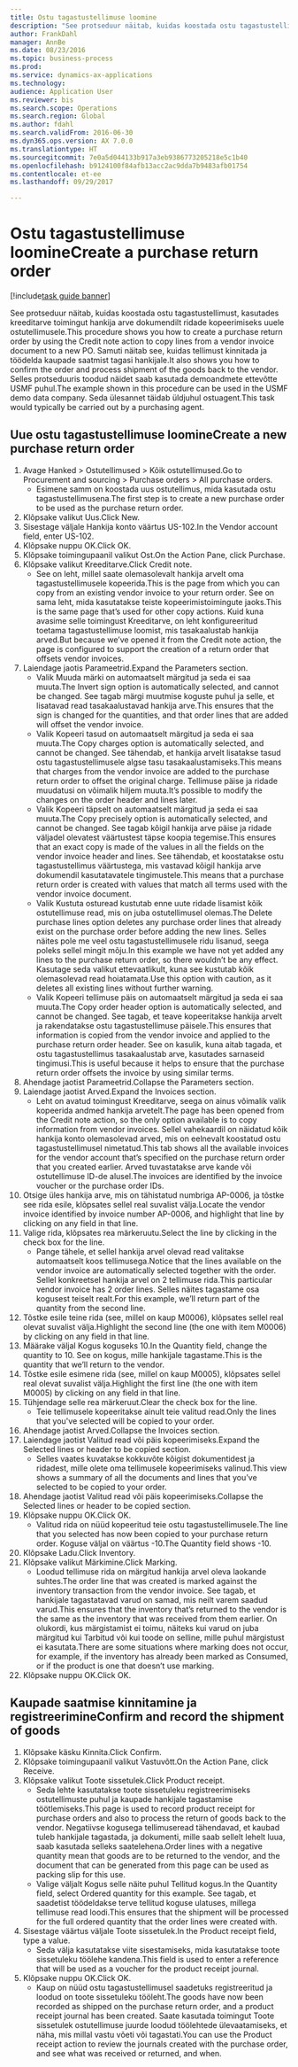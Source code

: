 ```yaml
--- 
title: Ostu tagastustellimuse loomine
description: "See protseduur näitab, kuidas koostada ostu tagastustellimust, kasutades kreeditarve toimingut hankija arve dokumendilt ridade kopeerimiseks uuele ostutellimusele."
author: FrankDahl
manager: AnnBe
ms.date: 08/23/2016
ms.topic: business-process
ms.prod: 
ms.service: dynamics-ax-applications
ms.technology: 
audience: Application User
ms.reviewer: bis
ms.search.scope: Operations
ms.search.region: Global
ms.author: fdahl
ms.search.validFrom: 2016-06-30
ms.dyn365.ops.version: AX 7.0.0
ms.translationtype: HT
ms.sourcegitcommit: 7e0a5d044133b917a3eb9386773205218e5c1b40
ms.openlocfilehash: b9124100f84afb13acc2ac9dda7b9483afb01754
ms.contentlocale: et-ee
ms.lasthandoff: 09/29/2017

---
```

# <a name="create-a-purchase-return-order"></a><span data-ttu-id="9c62a-103">Ostu tagastustellimuse loomine</span><span class="sxs-lookup"><span data-stu-id="9c62a-103">Create a purchase return order</span></span>

[!include[task guide banner](../../includes/task-guide-banner.md)]

<span data-ttu-id="9c62a-104">See protseduur näitab, kuidas koostada ostu tagastustellimust, kasutades kreeditarve toimingut hankija arve dokumendilt ridade kopeerimiseks uuele ostutellimusele.</span><span class="sxs-lookup"><span data-stu-id="9c62a-104">This procedure shows you how to create a purchase return order by using the Credit note action to copy lines from a vendor invoice document to a new PO.</span></span> <span data-ttu-id="9c62a-105">Samuti näitab see, kuidas tellimust kinnitada ja töödelda kaupade saatmist tagasi hankijale.</span><span class="sxs-lookup"><span data-stu-id="9c62a-105">It also shows you how to confirm the order and process shipment of the goods back to the vendor.</span></span> <span data-ttu-id="9c62a-106">Selles protseduuris toodud näidet saab kasutada demoandmete ettevõtte USMF puhul.</span><span class="sxs-lookup"><span data-stu-id="9c62a-106">The example shown in this procedure can be used in the USMF demo data company.</span></span> <span data-ttu-id="9c62a-107">Seda ülesannet täidab üldjuhul ostuagent.</span><span class="sxs-lookup"><span data-stu-id="9c62a-107">This task would typically be carried out by a purchasing agent.</span></span>


## <a name="create-a-new-purchase-return-order"></a><span data-ttu-id="9c62a-108">Uue ostu tagastustellimuse loomine</span><span class="sxs-lookup"><span data-stu-id="9c62a-108">Create a new purchase return order</span></span>
1. <span data-ttu-id="9c62a-109">Avage Hanked > Ostutellimused > Kõik ostutellimused.</span><span class="sxs-lookup"><span data-stu-id="9c62a-109">Go to Procurement and sourcing > Purchase orders > All purchase orders.</span></span>
    * <span data-ttu-id="9c62a-110">Esimene samm on koostada uus ostutellimus, mida kasutada ostu tagastustellimusena.</span><span class="sxs-lookup"><span data-stu-id="9c62a-110">The first step is to create a new purchase order to be used as the purchase return order.</span></span>  
2. <span data-ttu-id="9c62a-111">Klõpsake valikut Uus.</span><span class="sxs-lookup"><span data-stu-id="9c62a-111">Click New.</span></span>
3. <span data-ttu-id="9c62a-112">Sisestage väljale Hankija konto väärtus US-102.</span><span class="sxs-lookup"><span data-stu-id="9c62a-112">In the Vendor account field, enter US-102.</span></span>
4. <span data-ttu-id="9c62a-113">Klõpsake nuppu OK.</span><span class="sxs-lookup"><span data-stu-id="9c62a-113">Click OK.</span></span>
5. <span data-ttu-id="9c62a-114">Klõpsake toimingupaanil valikut Ost.</span><span class="sxs-lookup"><span data-stu-id="9c62a-114">On the Action Pane, click Purchase.</span></span>
6. <span data-ttu-id="9c62a-115">Klõpsake valikut Kreeditarve.</span><span class="sxs-lookup"><span data-stu-id="9c62a-115">Click Credit note.</span></span>
    * <span data-ttu-id="9c62a-116">See on leht, millel saate olemasolevalt hankija arvelt oma tagastustellimusele kopeerida.</span><span class="sxs-lookup"><span data-stu-id="9c62a-116">This is the page from which you can copy from an existing vendor invoice to your return order.</span></span> <span data-ttu-id="9c62a-117">See on sama leht, mida kasutatakse teiste kopeerimistoimingute jaoks.</span><span class="sxs-lookup"><span data-stu-id="9c62a-117">This is the same page that’s used for other copy actions.</span></span> <span data-ttu-id="9c62a-118">Kuid kuna avasime selle toimingust Kreeditarve, on leht konfigureeritud toetama tagastustellimuse loomist, mis tasakaalustab hankija arved.</span><span class="sxs-lookup"><span data-stu-id="9c62a-118">But because we’ve opened it from the Credit note action, the page is configured to support the creation of a return order that offsets vendor invoices.</span></span>  
7. <span data-ttu-id="9c62a-119">Laiendage jaotis Parameetrid.</span><span class="sxs-lookup"><span data-stu-id="9c62a-119">Expand the Parameters section.</span></span>
    * <span data-ttu-id="9c62a-120">Valik Muuda märki on automaatselt märgitud ja seda ei saa muuta.</span><span class="sxs-lookup"><span data-stu-id="9c62a-120">The Invert sign option is automatically selected, and cannot be changed.</span></span> <span data-ttu-id="9c62a-121">See tagab märgi muutmise koguste puhul ja selle, et lisatavad read tasakaalustavad hankija arve.</span><span class="sxs-lookup"><span data-stu-id="9c62a-121">This ensures that the sign is changed for the quantities, and that order lines that are added will offset the vendor invoice.</span></span>  
    * <span data-ttu-id="9c62a-122">Valik Kopeeri tasud on automaatselt märgitud ja seda ei saa muuta.</span><span class="sxs-lookup"><span data-stu-id="9c62a-122">The Copy charges option is automatically selected, and cannot be changed.</span></span> <span data-ttu-id="9c62a-123">See tähendab, et hankija arvelt lisatakse tasud ostu tagastustellimusele algse tasu tasakaalustamiseks.</span><span class="sxs-lookup"><span data-stu-id="9c62a-123">This means that charges from the vendor invoice are added to the purchase return order to offset the original charge.</span></span> <span data-ttu-id="9c62a-124">Tellimuse päise ja ridade muudatusi on võimalik hiljem muuta.</span><span class="sxs-lookup"><span data-stu-id="9c62a-124">It’s possible to modify the changes on the order header and lines later.</span></span>  
    * <span data-ttu-id="9c62a-125">Valik Kopeeri täpselt on automaatselt märgitud ja seda ei saa muuta.</span><span class="sxs-lookup"><span data-stu-id="9c62a-125">The Copy precisely option is automatically selected, and cannot be changed.</span></span> <span data-ttu-id="9c62a-126">See tagab kõigil hankija arve päise ja ridade väljadel olevatest väärtustest täpse koopia tegemise.</span><span class="sxs-lookup"><span data-stu-id="9c62a-126">This ensures that an exact copy is made of the values in all the fields on the vendor invoice header and lines.</span></span> <span data-ttu-id="9c62a-127">See tähendab, et koostatakse ostu tagastustellimus väärtustega, mis vastavad kõigil hankija arve dokumendil kasutatavatele tingimustele.</span><span class="sxs-lookup"><span data-stu-id="9c62a-127">This means that a purchase return order is created with values that match all terms used with the vendor invoice document.</span></span>  
    * <span data-ttu-id="9c62a-128">Valik Kustuta osturead kustutab enne uute ridade lisamist kõik ostutellimuse read, mis on juba ostutellimusel olemas.</span><span class="sxs-lookup"><span data-stu-id="9c62a-128">The Delete purchase lines option deletes any purchase order lines that already exist on the purchase order before adding the new lines.</span></span> <span data-ttu-id="9c62a-129">Selles näites pole me veel ostu tagastustellimusele ridu lisanud, seega poleks sellel mingit mõju.</span><span class="sxs-lookup"><span data-stu-id="9c62a-129">In this example we have not yet added any lines to the purchase return order, so there wouldn’t be any effect.</span></span> <span data-ttu-id="9c62a-130">Kasutage seda valikut ettevaatlikult, kuna see kustutab kõik olemasolevad read hoiatamata.</span><span class="sxs-lookup"><span data-stu-id="9c62a-130">Use this option with caution, as it deletes all existing lines without further warning.</span></span>  
    * <span data-ttu-id="9c62a-131">Valik Kopeeri tellimuse päis on automaatselt märgitud ja seda ei saa muuta.</span><span class="sxs-lookup"><span data-stu-id="9c62a-131">The Copy order header option is automatically selected, and cannot be changed.</span></span> <span data-ttu-id="9c62a-132">See tagab, et teave kopeeritakse hankija arvelt ja rakendatakse ostu tagastustellimuse päisele.</span><span class="sxs-lookup"><span data-stu-id="9c62a-132">This ensures that information is copied from the vendor invoice and applied to the purchase return order header.</span></span> <span data-ttu-id="9c62a-133">See on kasulik, kuna aitab tagada, et ostu tagastustellimus tasakaalustab arve, kasutades sarnaseid tingimusi.</span><span class="sxs-lookup"><span data-stu-id="9c62a-133">This is useful because it helps to ensure that the purchase return order offsets the invoice by using similar terms.</span></span>  
8. <span data-ttu-id="9c62a-134">Ahendage jaotist Parameetrid.</span><span class="sxs-lookup"><span data-stu-id="9c62a-134">Collapse the Parameters section.</span></span>
9. <span data-ttu-id="9c62a-135">Laiendage jaotist Arved.</span><span class="sxs-lookup"><span data-stu-id="9c62a-135">Expand the Invoices section.</span></span>
    * <span data-ttu-id="9c62a-136">Leht on avatud toimingust Kreeditarve, seega on ainus võimalik valik kopeerida andmed hankija arvetelt.</span><span class="sxs-lookup"><span data-stu-id="9c62a-136">The page has been opened from the Credit note action, so the only option available is to copy information from vendor invoices.</span></span> <span data-ttu-id="9c62a-137">Sellel vahekaardil on näidatud kõik hankija konto olemasolevad arved, mis on eelnevalt koostatud ostu tagastustellimusel nimetatud.</span><span class="sxs-lookup"><span data-stu-id="9c62a-137">This tab shows all the available invoices for the vendor account that’s specified on the purchase return order that you created earlier.</span></span>   <span data-ttu-id="9c62a-138">Arved tuvastatakse arve kande või ostutellimuse ID-de alusel.</span><span class="sxs-lookup"><span data-stu-id="9c62a-138">The invoices are identified by the invoice voucher or the purchase order IDs.</span></span>  
10. <span data-ttu-id="9c62a-139">Otsige üles hankija arve, mis on tähistatud numbriga AP-0006, ja tõstke see rida esile, klõpsates sellel real suvalist välja.</span><span class="sxs-lookup"><span data-stu-id="9c62a-139">Locate the vendor invoice identified by invoice number AP-0006, and highlight that line by clicking on any field in that line.</span></span>
11. <span data-ttu-id="9c62a-140">Valige rida, klõpsates rea märkeruutu.</span><span class="sxs-lookup"><span data-stu-id="9c62a-140">Select the line by clicking in the check box for the line.</span></span> 
    * <span data-ttu-id="9c62a-141">Pange tähele, et sellel hankija arvel olevad read valitakse automaatselt koos tellimusega.</span><span class="sxs-lookup"><span data-stu-id="9c62a-141">Notice that the lines available on the vendor invoice are automatically selected together with the order.</span></span> <span data-ttu-id="9c62a-142">Sellel konkreetsel hankija arvel on 2 tellimuse rida.</span><span class="sxs-lookup"><span data-stu-id="9c62a-142">This particular vendor invoice has 2 order lines.</span></span> <span data-ttu-id="9c62a-143">Selles näites tagastame osa kogusest teiselt realt.</span><span class="sxs-lookup"><span data-stu-id="9c62a-143">For this example, we’ll return part of the quantity from the second line.</span></span>  
12. <span data-ttu-id="9c62a-144">Tõstke esile teine rida (see, millel on kaup M0006), klõpsates sellel real olevat suvalist välja.</span><span class="sxs-lookup"><span data-stu-id="9c62a-144">Highlight the second line (the one with item M0006) by clicking on any field in that line.</span></span>
13. <span data-ttu-id="9c62a-145">Määrake väljal Kogus koguseks 10.</span><span class="sxs-lookup"><span data-stu-id="9c62a-145">In the Quantity field, change the quantity to 10.</span></span> <span data-ttu-id="9c62a-146">See on kogus, mille hankijale tagastame.</span><span class="sxs-lookup"><span data-stu-id="9c62a-146">This is the quantity that we’ll return to the vendor.</span></span> 
14. <span data-ttu-id="9c62a-147">Tõstke esile esimene rida (see, millel on kaup M0005), klõpsates sellel real olevat suvalist välja.</span><span class="sxs-lookup"><span data-stu-id="9c62a-147">Highlight the first line (the one with item M0005) by clicking on any field in that line.</span></span>
15. <span data-ttu-id="9c62a-148">Tühjendage selle rea märkeruut.</span><span class="sxs-lookup"><span data-stu-id="9c62a-148">Clear the check box for the line.</span></span>
    * <span data-ttu-id="9c62a-149">Teie tellimusele kopeeritakse ainult teie valitud read.</span><span class="sxs-lookup"><span data-stu-id="9c62a-149">Only the lines that you've selected will be copied to your order.</span></span>  
16. <span data-ttu-id="9c62a-150">Ahendage jaotist Arved.</span><span class="sxs-lookup"><span data-stu-id="9c62a-150">Collapse the Invoices section.</span></span>
17. <span data-ttu-id="9c62a-151">Laiendage jaotist Valitud read või päis kopeerimiseks.</span><span class="sxs-lookup"><span data-stu-id="9c62a-151">Expand the Selected lines or header to be copied section.</span></span>
    * <span data-ttu-id="9c62a-152">Selles vaates kuvatakse kokkuvõte kõigist dokumentidest ja ridadest, mille olete oma tellimusele kopeerimiseks valinud.</span><span class="sxs-lookup"><span data-stu-id="9c62a-152">This view shows a summary of all the documents and lines that you’ve selected to be copied to your order.</span></span>  
18. <span data-ttu-id="9c62a-153">Ahendage jaotist Valitud read või päis kopeerimiseks.</span><span class="sxs-lookup"><span data-stu-id="9c62a-153">Collapse the Selected lines or header to be copied section.</span></span>
19. <span data-ttu-id="9c62a-154">Klõpsake nuppu OK.</span><span class="sxs-lookup"><span data-stu-id="9c62a-154">Click OK.</span></span>
    * <span data-ttu-id="9c62a-155">Valitud rida on nüüd kopeeritud teie ostu tagastustellimusele.</span><span class="sxs-lookup"><span data-stu-id="9c62a-155">The line that you selected has now been copied to your purchase return order.</span></span> <span data-ttu-id="9c62a-156">Koguse väljal on väärtus -10.</span><span class="sxs-lookup"><span data-stu-id="9c62a-156">The Quantity field shows -10.</span></span>   
20. <span data-ttu-id="9c62a-157">Klõpsake Ladu.</span><span class="sxs-lookup"><span data-stu-id="9c62a-157">Click Inventory.</span></span>
21. <span data-ttu-id="9c62a-158">Klõpsake valikut Märkimine.</span><span class="sxs-lookup"><span data-stu-id="9c62a-158">Click Marking.</span></span>
    * <span data-ttu-id="9c62a-159">Loodud tellimuse rida on märgitud hankija arvel oleva laokande suhtes.</span><span class="sxs-lookup"><span data-stu-id="9c62a-159">The order line that was created is marked against the inventory transaction from the vendor invoice.</span></span> <span data-ttu-id="9c62a-160">See tagab, et hankijale tagastatavad varud on samad, mis neilt varem saadud varud.</span><span class="sxs-lookup"><span data-stu-id="9c62a-160">This ensures that the inventory that’s returned to the vendor is the same as the inventory that was received from them earlier.</span></span> <span data-ttu-id="9c62a-161">On olukordi, kus märgistamist ei toimu, näiteks kui varud on juba märgitud kui Tarbitud või kui toode on selline, mille puhul märgistust ei kasutata.</span><span class="sxs-lookup"><span data-stu-id="9c62a-161">There are some situations where marking does not occur, for example, if the inventory has already been marked as Consumed, or if the product is one that doesn’t use marking.</span></span>  
22. <span data-ttu-id="9c62a-162">Klõpsake nuppu OK.</span><span class="sxs-lookup"><span data-stu-id="9c62a-162">Click OK.</span></span>

## <a name="confirm-and-record-the-shipment-of-goods"></a><span data-ttu-id="9c62a-163">Kaupade saatmise kinnitamine ja registreerimine</span><span class="sxs-lookup"><span data-stu-id="9c62a-163">Confirm and record the shipment of goods</span></span>
1. <span data-ttu-id="9c62a-164">Klõpsake käsku Kinnita.</span><span class="sxs-lookup"><span data-stu-id="9c62a-164">Click Confirm.</span></span>
2. <span data-ttu-id="9c62a-165">Klõpsake toimingupaanil valikut Vastuvõtt.</span><span class="sxs-lookup"><span data-stu-id="9c62a-165">On the Action Pane, click Receive.</span></span>
3. <span data-ttu-id="9c62a-166">Klõpsake valikut Toote sissetulek.</span><span class="sxs-lookup"><span data-stu-id="9c62a-166">Click Product receipt.</span></span>
    * <span data-ttu-id="9c62a-167">Seda lehte kasutatakse toote sissetuleku registreerimiseks ostutellimuste puhul ja kaupade hankijale tagastamise töötlemiseks.</span><span class="sxs-lookup"><span data-stu-id="9c62a-167">This page is used to record product receipt for purchase orders and also to process the return of goods back to the vendor.</span></span> <span data-ttu-id="9c62a-168">Negatiivse kogusega tellimuseread tähendavad, et kaubad tuleb hankijale tagastada, ja dokumenti, mille saab sellelt lehelt luua, saab kasutada selleks saatelehena.</span><span class="sxs-lookup"><span data-stu-id="9c62a-168">Order lines with a negative quantity mean that goods are to be returned to the vendor, and the document that can be generated from this page can be used as packing slip for this use.</span></span>   
    * <span data-ttu-id="9c62a-169">Valige väljalt Kogus selle näite puhul Tellitud kogus.</span><span class="sxs-lookup"><span data-stu-id="9c62a-169">In the Quantity field, select Ordered quantity for this example.</span></span>   <span data-ttu-id="9c62a-170">See tagab, et saadetist töödeldakse terve tellitud koguse ulatuses, millega tellimuse read loodi.</span><span class="sxs-lookup"><span data-stu-id="9c62a-170">This ensures that the shipment will be processed for the full ordered quantity that the order lines were created with.</span></span>   
4. <span data-ttu-id="9c62a-171">Sisestage väärtus väljale Toote sissetulek.</span><span class="sxs-lookup"><span data-stu-id="9c62a-171">In the Product receipt field, type a value.</span></span>
    * <span data-ttu-id="9c62a-172">Seda välja kasutatakse viite sisestamiseks, mida kasutatakse toote sissetuleku töölehe kandena.</span><span class="sxs-lookup"><span data-stu-id="9c62a-172">This field is used to enter a reference that will be used as a voucher for the product receipt journal.</span></span>  
5. <span data-ttu-id="9c62a-173">Klõpsake nuppu OK.</span><span class="sxs-lookup"><span data-stu-id="9c62a-173">Click OK.</span></span>
    * <span data-ttu-id="9c62a-174">Kaup on nüüd ostu tagastustellimusel saadetuks registreeritud ja loodud on toote sissetuleku tööleht.</span><span class="sxs-lookup"><span data-stu-id="9c62a-174">The goods have now been recorded as shipped on the purchase return order, and a product receipt journal has been created.</span></span> <span data-ttu-id="9c62a-175">Saate kasutada toimingut Toote sissetulek ostutellimuse juurde loodud töölehtede ülevaatamiseks, et näha, mis millal vastu võeti või tagastati.</span><span class="sxs-lookup"><span data-stu-id="9c62a-175">You can use the Product receipt action to review the journals created with the purchase order, and see what was received or returned, and when.</span></span>  


